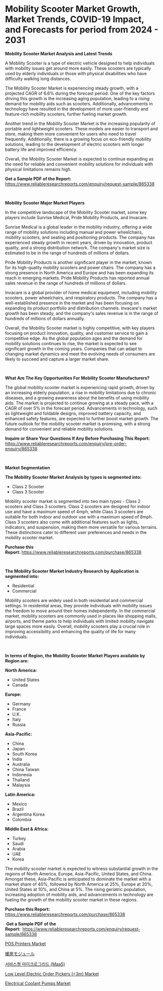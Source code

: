 <p><h1>Mobility Scooter Market Growth, Market Trends, COVID-19 Impact, and Forecasts for period from 2024 - 2031</h1></p><p><strong>Mobility Scooter Market Analysis and Latest Trends</strong></p>
<p><p>A Mobility Scooter is a type of electric vehicle designed to help individuals with mobility issues get around more easily. These scooters are typically used by elderly individuals or those with physical disabilities who have difficulty walking long distances.</p><p>The Mobility Scooter Market is experiencing steady growth, with a projected CAGR of 6.6% during the forecast period. One of the key factors driving this growth is the increasing aging population, leading to a rising demand for mobility aids such as scooters. Additionally, advancements in technology have resulted in the development of more user-friendly and feature-rich mobility scooters, further fueling market growth.</p><p>Another trend in the Mobility Scooter Market is the increasing popularity of portable and lightweight scooters. These models are easier to transport and store, making them more convenient for users who need to travel frequently. Additionally, there is a growing focus on eco-friendly mobility solutions, leading to the development of electric scooters with longer battery life and improved efficiency.</p><p>Overall, the Mobility Scooter Market is expected to continue expanding as the need for reliable and convenient mobility solutions for individuals with physical limitations remains high.</p></p>
<p><strong>Get a Sample PDF of the Report:&nbsp;</strong> <a href="https://www.reliableresearchreports.com/enquiry/request-sample/865338">https://www.reliableresearchreports.com/enquiry/request-sample/865338</a></p>
<p>&nbsp;</p>
<p><strong>Mobility Scooter Major Market Players</strong></p>
<p><p>In the competitive landscape of the Mobility Scooter market, some key players include Sunrise Medical, Pride Mobility Products, and Invacare.</p><p>Sunrise Medical is a global leader in the mobility industry, offering a wide range of mobility solutions including manual and power wheelchairs, mobility scooters, and seating and positioning products. The company has experienced steady growth in recent years, driven by innovation, product quality, and a strong distribution network. The company's market size is estimated to be in the range of hundreds of millions of dollars.</p><p>Pride Mobility Products is another significant player in the market, known for its high-quality mobility scooters and power chairs. The company has a strong presence in North America and Europe and has been expanding its reach in emerging markets. Pride Mobility Products has reported annual sales revenue in the range of hundreds of millions of dollars.</p><p>Invacare is a global provider of home medical equipment, including mobility scooters, power wheelchairs, and respiratory products. The company has a well-established presence in the market and has been focusing on expanding its product portfolio and distribution channels. Invacare's market growth has been steady, and the company's sales revenue is in the range of hundreds of millions of dollars annually.</p><p>Overall, the Mobility Scooter market is highly competitive, with key players focusing on product innovation, quality, and customer service to gain a competitive edge. As the global population ages and the demand for mobility solutions continues to rise, the market is expected to see significant growth in the coming years. Companies that can adapt to changing market dynamics and meet the evolving needs of consumers are likely to succeed and capture a larger market share.</p></p>
<p>&nbsp;</p>
<p><strong>What Are The Key Opportunities For Mobility Scooter Manufacturers?</strong></p>
<p><p>The global mobility scooter market is experiencing rapid growth, driven by an increasing elderly population, a rise in mobility limitations due to chronic diseases, and a growing awareness about the benefits of using mobility aids. The market is projected to continue growing at a steady pace, with a CAGR of over 5% in the forecast period. Advancements in technology, such as lightweight and foldable designs, improved battery capacity, and enhanced safety features, are expected to further boost market growth. The future outlook for the mobility scooter market is promising, with a strong demand for convenient and reliable mobility solutions.</p></p>
<p><strong>Inquire or Share Your Questions If Any Before Purchasing This Report:</strong> <a href="https://www.reliableresearchreports.com/enquiry/pre-order-enquiry/865338">https://www.reliableresearchreports.com/enquiry/pre-order-enquiry/865338</a></p>
<p>&nbsp;</p>
<p><strong>Market Segmentation</strong></p>
<p><strong>The Mobility Scooter Market Analysis by types is segmented into:</strong></p>
<p><ul><li>Class 2 Scooter</li><li>Class 3 Scooter</li></ul></p>
<p><p>Mobility scooter market is segmented into two main types - Class 2 scooters and Class 3 scooters. Class 2 scooters are designed for indoor use and have a maximum speed of 4mph, while Class 3 scooters are suitable for both indoor and outdoor use with a maximum speed of 8mph. Class 3 scooters also come with additional features such as lights, indicators, and suspension, making them more versatile for various terrains. These distinctions cater to different user preferences and needs in the mobility scooter market.</p></p>
<p><strong>Purchase this Report:&nbsp;</strong><a href="https://www.reliableresearchreports.com/purchase/865338">https://www.reliableresearchreports.com/purchase/865338</a></p>
<p>&nbsp;</p>
<p><strong>The Mobility Scooter Market Industry Research by Application is segmented into:</strong></p>
<p><ul><li>Residential</li><li>Commercial</li></ul></p>
<p><p>Mobility scooters are widely used in both residential and commercial settings. In residential areas, they provide individuals with mobility issues the freedom to move around their homes independently. In the commercial market, mobility scooters are commonly used in places like shopping malls, airports, and theme parks to help individuals with limited mobility navigate large spaces more easily. Overall, mobility scooters play a crucial role in improving accessibility and enhancing the quality of life for many individuals.</p></p>
<p>&nbsp;</p>
<p><strong>In terms of Region, the Mobility Scooter Market Players available by Region are:</strong></p>
<p>
    <p> <strong> North America: </strong>
        <ul>
            <li>United States</li>
            <li>Canada</li>
        </ul>
        </p> 
    <p> <strong> Europe: </strong>
        <ul>
            <li>Germany</li>
            <li>France</li>
            <li>U.K.</li>
            <li>Italy</li>
            <li>Russia</li>
        </ul>
        </p> 
    <p> <strong> Asia-Pacific: </strong>
        <ul>
            <li>China</li>
            <li>Japan</li>
            <li>South Korea</li>
            <li>India</li>
            <li>Australia</li>
            <li>China Taiwan</li>
            <li>Indonesia</li>
            <li>Thailand</li>
            <li>Malaysia</li>
        </ul>
        </p> 
    <p> <strong> Latin America: </strong>
        <ul>
            <li>Mexico</li>
            <li>Brazil</li>
            <li>Argentina Korea</li>
            <li>Colombia</li>
        </ul>
        </p> 
    <p> <strong> Middle East & Africa: </strong>
        <ul>
            <li>Turkey</li>
            <li>Saudi</li>
            <li>Arabia</li>
            <li>UAE</li>
            <li>Korea</li>
        </ul>
    </p>
    </p>
<p><p>The mobility scooter market is expected to witness substantial growth in the regions of North America, Europe, Asia-Pacific, United States, and China. Amongst these, Asia-Pacific is anticipated to dominate the market with a market share of 40%, followed by North America at 25%, Europe at 20%, United States at 10%, and China at 5%. The rising geriatric population, increasing adoption of mobility aids, and advancements in technology are fueling the growth of the mobility scooter market in these regions.</p></p>
<p><strong>Purchase this Report: </strong><a href="https://www.reliableresearchreports.com/purchase/865338">https://www.reliableresearchreports.com/purchase/865338</a></p>
<p>&nbsp;<strong>Get a Sample PDF of the Report:&nbsp;&nbsp;</strong><a href="https://www.reliableresearchreports.com/enquiry/request-sample/865338">https://www.reliableresearchreports.com/enquiry/request-sample/865338</a></p>
<p><strong></strong></p>
<p><p><a href="https://github.com/juancolorado15/Market-Research-Report-List-1/blob/main/pos-printers-market.md">POS Printers Market</a></p><p><a href="https://github.com/mcbeesbxa270/Market-Research-Report-List-1/blob/main/98898225313.md">暖房モジュール</a></p><p><a href="https://medium.com/@wallacbahrtyinger567686/%EB%A7%88%EC%9D%B4%ED%81%AC%EB%A1%9C%EA%B7%B8%EB%A6%AC%EB%93%9C-%EC%84%9C%EB%B9%84%EC%8A%A4-maas-%EC%8B%9C%EC%9E%A5-%EA%B7%9C%EB%AA%A8-%EB%B0%8F-%EC%8B%9C%EC%9E%A5-%EB%8F%99%ED%96%A5-%EC%A0%84%EB%AC%B8-%EC%82%B0%EC%97%85-%EA%B0%9C%EC%9A%94-2024%EB%85%84%EB%B6%80%ED%84%B0-2031%EB%85%84-cbf2ecbfcf8e">서비스형 마이크로그리드 (MaaS)</a></p><p><a href="https://issuu.com/reportprime-2/docs/low-level-electric-order-pickers-3m-market-size-20">Low Level Electric Order Pickers (<3m) Market</a></p><p><a href="https://butternut-bug-553.notion.site/Electrical-Coolant-Pumps-Market-Challenges-Opportunities-and-Growth-Drivers-and-Major-Market-Play-2b7dcc7f497344e589ee91b1849290fd">Electrical Coolant Pumps Market</a></p></p>